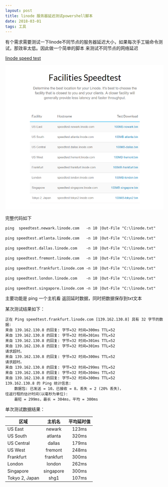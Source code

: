 ```yaml
---
layout: post
title: linode 服务器延迟测试powershell脚本
date: 2018-03-01
tags: 工具    
---
```


有个需求需要测试一下linode不同节点的服务器延迟大小，如果每次手工输命令测试，那效率太低。因此做一个简单的脚本
来测试不同节点的网络延迟

[linode speed test](https://www.linode.com/speedtest)

![Speed test](/images/posts/powershell/linode.png)

完整代码如下

	ping  speedtest.newark.linode.com	-n 10 |Out-File "C:\linode.txt"

	ping speedtest.atlanta.linode.com	-n 10 |Out-File "C:\linode.txt" 	

	ping speedtest.dallas.linode.com	-n 10 |Out-File "C:\linode.txt" 	

	ping speedtest.fremont.linode.com	-n 10 |Out-File "C:\linode.txt"  	

	ping speedtest.frankfurt.linode.com	-n 10 |Out-File "C:\linode.txt"  

	ping speedtest.london.linode.com	-n 10 |Out-File "C:\linode.txt"  	

	ping speedtest.singapore.linode.com	-n 10 |Out-File "C:\linode.txt"

主要功能是 ping 一个主机看 返回延时数据，同时把数据保存到txt文本

某次测试结果如下：

	正在 Ping speedtest.frankfurt.linode.com [139.162.130.8] 具有 32 字节的数据:
	来自 139.162.130.8 的回复: 字节=32 时间=300ms TTL=52
	来自 139.162.130.8 的回复: 字节=32 时间=301ms TTL=52
	来自 139.162.130.8 的回复: 字节=32 时间=301ms TTL=52
	来自 139.162.130.8 的回复: 字节=32 时间=301ms TTL=52
	请求超时。
	来自 139.162.130.8 的回复: 字节=32 时间=300ms TTL=52
	请求超时。
	来自 139.162.130.8 的回复: 字节=32 时间=299ms TTL=52
	来自 139.162.130.8 的回复: 字节=32 时间=304ms TTL=52
	来自 139.162.130.8 的回复: 字节=32 时间=300ms TTL=52
	139.162.130.8 的 Ping 统计信息:
    	数据包: 已发送 = 10，已接收 = 8，丢失 = 2 (20% 丢失)，
	往返行程的估计时间(以毫秒为单位):
    	最短 = 299ms，最长 = 304ms，平均 = 300ms


单次测试数据结果：

|区域      | 主机名   |  平均延时值  |
| -------- | :-----:  | :----:  |
| US East|newark |123ms|
|US South|atlanta|320ms|
|US Central|dallas|179ms|
|US West|fremont|248ms|
|Frankfurt|frankfurt|300ms|
|London|london|262ms|
|Singapore|singapore|300ms|
|Tokyo 2, Japan|shg1|107ms|
